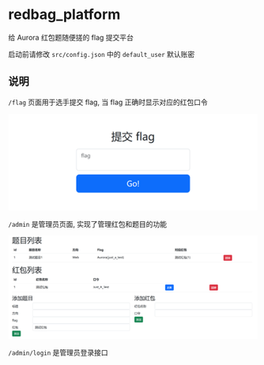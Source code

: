 # redbag_platform

给 Aurora 红包题随便搓的 flag 提交平台

启动前请修改 `src/config.json` 中的 `default_user` 默认账密

## 说明

`/flag` 页面用于选手提交 flag, 当 flag 正确时显示对应的红包口令

![flag](img/flag.png)

`/admin` 是管理员页面, 实现了管理红包和题目的功能

![dashboard](img/dashboard.png)

`/admin/login` 是管理员登录接口

